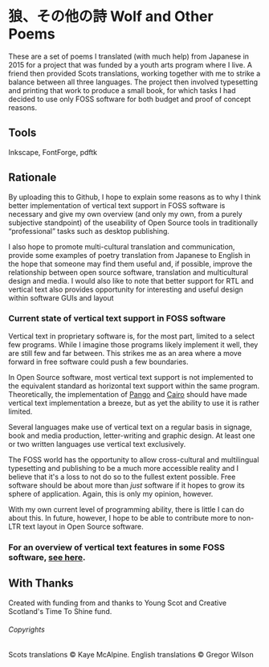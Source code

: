 # 狼、その他の詩 Wolf and Other Poems

These are a set of poems I translated (with much help) from Japanese in 2015 for a project that was funded by a youth arts program where I live. A friend then provided Scots translations, working together with me to strike a balance between all three languages. The project then involved typesetting and printing that work to produce a small book, for which tasks I had decided to use only FOSS software for both budget and proof of concept reasons.


## Tools

Inkscape, FontForge, pdftk

## Rationale

By uploading this to Github, I hope to explain some reasons as to why I think better implementation of vertical text support in FOSS software is necessary and give my own overview (and only my own, from a purely subjective standpoint) of the useability of Open Source tools in traditionally “professional” tasks such as desktop publishing.

I also hope to promote multi-cultural translation and communication, provide some examples of poetry translation from Japanese to English in the hope that someone may find them useful and, if possible, improve the relationship between open source software, translation and multicultural design and media. I would also like to note that better support for RTL and vertical text also provides opportunity for interesting and useful design within software GUIs and layout

### Current state of vertical text support in FOSS software

Vertical text in proprietary software is, for the most part, limited to a select few programs. While I imagine those programs likely implement it well, they are still few and far between. This strikes me as an area where a move forward in free software could push a few boundaries.

In Open Source software, most vertical text support is not implemented to the equivalent standard as horizontal text support within the same program. Theoretically, the implementation of [Pango](https://pango.gnome.org/) and [Cairo](https://www.cairographics.org/) should have made vertical text implementation a breeze, but as yet the ability to use it is rather limited.

Several languages make use of vertical text on a regular basis in signage, book and media production, letter-writing and graphic design. At least one or two written languages use vertical text exclusively.

The FOSS world has the opportunity to allow cross-cultural and multilingual typesetting and publishing to be a much more accessible reality and I believe that it's a loss to not do so to the fullest extent possible. Free software should be about more than *just* software if it hopes to grow its sphere of application. Again, this is only my opinion, however.

With my own current level of programming ability, there is little I can do about this. In future, however, I hope to be able to contribute more to non-LTR text layout in Open Source software.

### For an overview of vertical text features in some FOSS software, [see here](https://github.com/fontfish/Wolf-and-Poems/blob/master/Overview_of_FOSS.md).

## With Thanks

Created with funding from and thanks to Young Scot and Creative Scotland's Time To Shine fund.

###### Copyrights

Scots translations © Kaye McAlpine.
English translations © Gregor Wilson
